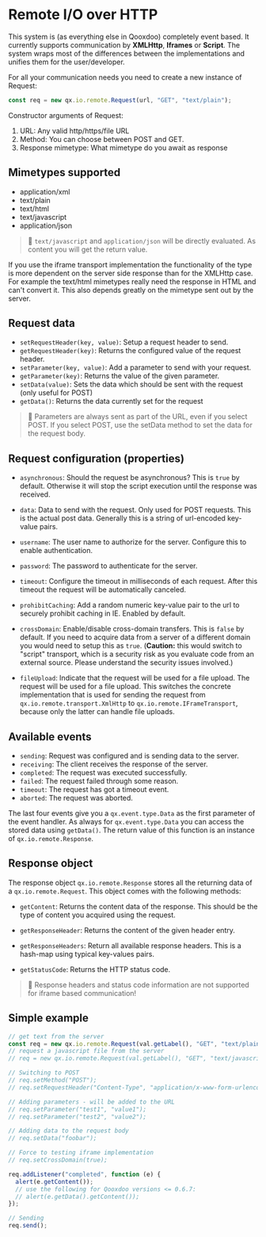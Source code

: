 # Remote I/O over HTTP

This system is (as everything else in Qooxdoo) completely event based. It
currently supports communication by **XMLHttp**, **Iframes** or **Script**. The
system wraps most of the differences between the implementations and unifies
them for the user/developer.

For all your communication needs you need to create a new instance of Request:

```javascript
const req = new qx.io.remote.Request(url, "GET", "text/plain");
```

Constructor arguments of Request:

1.  URL: Any valid http/https/file URL
2.  Method: You can choose between POST and GET.
3.  Response mimetype: What mimetype do you await as response

## Mimetypes supported

- application/xml
- text/plain
- text/html
- text/javascript
- application/json

> :memo: `text/javascript` and `application/json` will be directly evaluated. As
> content you will get the return value.

If you use the iframe transport implementation the functionality of the type is
more dependent on the server side response than for the XMLHttp case. For
example the text/html mimetypes really need the response in HTML and can't
convert it. This also depends greatly on the mimetype sent out by the server.

## Request data

- `setRequestHeader(key, value)`: Setup a request header to send.
- `getRequestHeader(key)`: Returns the configured value of the request header.
- `setParameter(key, value)`: Add a parameter to send with your request.
- `getParameter(key)`: Returns the value of the given parameter.
- `setData(value)`: Sets the data which should be sent with the request (only
  useful for POST)
- `getData()`: Returns the data currently set for the request

> :memo: Parameters are always sent as part of the URL, even if you select POST. If you
> select POST, use the setData method to set the data for the request body.

## Request configuration (properties)

- `asynchronous`: Should the request be asynchronous? This is `true` by default.
  Otherwise it will stop the script execution until the response was received.

- `data`: Data to send with the request. Only used for POST requests. This is
  the actual post data. Generally this is a string of url-encoded key-value
  pairs.

- `username`: The user name to authorize for the server. Configure this to
  enable authentication.

- `password`: The password to authenticate for the server.

- `timeout`: Configure the timeout in milliseconds of each request. After this
  timeout the request will be automatically canceled.

- `prohibitCaching`: Add a random numeric key-value pair to the url to securely
  prohibit caching in IE. Enabled by default.

- `crossDomain`: Enable/disable cross-domain transfers. This is `false` by
  default. If you need to acquire data from a server of a different domain you
  would need to setup this as `true`. (**Caution:** this would switch to
  "script" transport, which is a security risk as you evaluate code from an
  external source. Please understand the security issues involved.)

- `fileUpload`: Indicate that the request will be used for a file upload. The
  request will be used for a file upload. This switches the concrete
  implementation that is used for sending the request from
  `qx.io.remote.transport.XmlHttp` to `qx.io.remote.IFrameTransport`, because
  only the latter can handle file uploads.

## Available events

- `sending`: Request was configured and is sending data to the server.
- `receiving`: The client receives the response of the server.
- `completed`: The request was executed successfully.
- `failed`: The request failed through some reason.
- `timeout`: The request has got a timeout event.
- `aborted`: The request was aborted.

The last four events give you a `qx.event.type.Data` as the first parameter of
the event handler. As always for `qx.event.type.Data` you can access the stored
data using `getData()`. The return value of this function is an instance of
`qx.io.remote.Response`.

## Response object

The response object `qx.io.remote.Response` stores all the returning data of a
`qx.io.remote.Request`. This object comes with the following methods:

- `getContent`: Returns the content data of the response. This should be the
  type of content you acquired using the request.

- `getResponseHeader`: Returns the content of the given header entry.

- `getResponseHeaders`: Return all available response headers. This is a
  hash-map using typical key-values pairs.

- `getStatusCode`: Returns the HTTP status code.

> :memo: Response headers and status code information are not supported for iframe
> based communication!

## Simple example

```javascript
// get text from the server
const req = new qx.io.remote.Request(val.getLabel(), "GET", "text/plain");
// request a javascript file from the server
// req = new qx.io.remote.Request(val.getLabel(), "GET", "text/javascript");

// Switching to POST
// req.setMethod("POST");
// req.setRequestHeader("Content-Type", "application/x-www-form-urlencoded");

// Adding parameters - will be added to the URL
// req.setParameter("test1", "value1");
// req.setParameter("test2", "value2");

// Adding data to the request body
// req.setData("foobar");

// Force to testing iframe implementation
// req.setCrossDomain(true);

req.addListener("completed", function (e) {
  alert(e.getContent());
  // use the following for Qooxdoo versions <= 0.6.7:
  // alert(e.getData().getContent());
});

// Sending
req.send();
```
